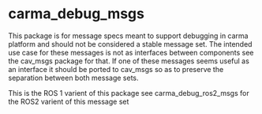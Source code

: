 # carma_debug_msgs

This package is for message specs meant to support debugging in carma platform and should not be considered a stable message set.
The intended use case for these messages is not as interfaces between components see the cav_msgs package for that.
If one of these messages seems useful as an interface it should be ported to cav_msgs so as to preserve the separation between both message sets.

This is the ROS 1 varient of this package see carma_debug_ros2_msgs for the ROS2 varient of this message set
